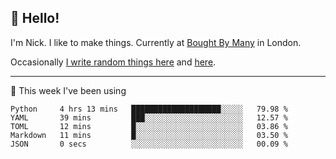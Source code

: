 ## 👋 Hello! 

I'm Nick. I like to make things. Currently at [Bought By Many](https://boughtbymany.com) in London.

Occasionally [I write random things here](https://nicksnell.com) and [here](https://twitter.com/nicksnell).

-------

🚀 This week I've been using

<!--START_SECTION:waka-->

```text
Python     4 hrs 13 mins   ████████████████████░░░░░   79.98 %
YAML       39 mins         ███░░░░░░░░░░░░░░░░░░░░░░   12.57 %
TOML       12 mins         █░░░░░░░░░░░░░░░░░░░░░░░░   03.86 %
Markdown   11 mins         █░░░░░░░░░░░░░░░░░░░░░░░░   03.50 %
JSON       0 secs          ░░░░░░░░░░░░░░░░░░░░░░░░░   00.09 %
```

<!--END_SECTION:waka-->
